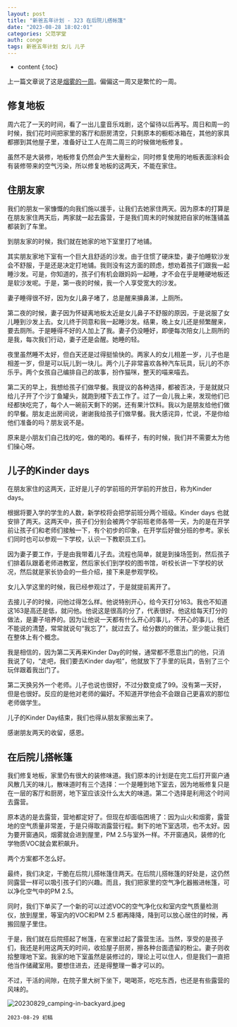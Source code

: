 ```yaml
---
layout: post
title: "新爸五年计划 - 323 在后院儿搭帐篷"
date: "2023-08-28 18:02:01"
categories: 父范学堂
auth: conge
tags: 新爸五年计划 女儿 儿子 
---
```

* content
{:toc}

上一篇文章说了这是[烟雾的一周](https://conge.livingwithfcs.org/2023/08/24/ReturnPoint-smoke/)。偏偏这一周又是繁忙的一周。




## 修复地板

周六花了一天的时间，看了一出儿童音乐戏剧，这个留待以后再写。周日和周一的时候，我们花时间把家里的客厅和厨房清空，只剩原本的橱柜冰箱在，其他的家具都挪到其他屋子里，准备好让工人在周二周三的时候做地板修复。

虽然不是大装修，地板修复仍然会产生大量粉尘，同时修复使用的地板表面涂料会有装修带来的空气污染，所以修复地板的这两天，不能在家住。

## 住朋友家

我们的朋友一家慷慨的向我们施以援手，让我们去她家住两天。因为原本的打算是在朋友家住两天后，两家就一起去露营，于是我们周末的时候就把自家的帐篷铺盖都装到了车里。

到朋友家的时候，我们就在她家的地下室里打了地铺。

其实朋友家地下室有一个巨大且舒适的沙发。由于住惯了硬床垫，妻子怕睡软沙发会不舒服，于是还是决定打地铺。我则没有这方面的顾虑，想劝着孩子们跟我一起睡沙发。可是，你知道的，孩子们有机会跟妈妈一起睡，才不会在乎是睡硬地板还是软沙发呢。于是，第一夜的时候，我一个人享受宽大的沙发。

妻子睡得很不好，因为女儿鼻子堵了，总是醒来擤鼻涕，上厕所。

第二夜的时候，妻子因为怀疑离地板太近是女儿鼻子不舒服的原因，于是说服了女儿睡到沙发上去。女儿终于同意和我一起睡沙发。结果，晚上女儿还是频繁醒来，要去厕所。于是睡得不好的人加上了我。妻子仍没睡好，即便每次陪女儿上厕所的是我，每次我们行动，妻子还是会醒。她睡的轻。

夜里虽然睡不太好，但白天还是过得挺愉快的。两家人的女儿相差一岁，儿子也是相差一岁，但是可以玩儿到一块儿。两个儿子非常喜欢各种汽车玩具，玩儿的不亦乐乎。两个女孩自己编排自己的故事，扮作猫咪，整天的喵来喵去。

第二天的早上，我想给孩子们做早餐。我提议的各种选择，都被否决，于是就就只给儿子开了个沙丁鱼罐头，就跑到楼下去工作了。过了一会儿我上来，发现他们已经都快吃完了，每个人一碗前天剩下的粥，还有果汁饮料。我以为是朋友给他们做的早餐。朋友走出房间说，谢谢我给孩子们做早餐。我大感诧异，忙说，不是你给他们准备的吗？朋友说不是。

原来是小朋友们自己找的吃，做的喝的。看样子，有的时候，我们并不需要太为他们操心呀。

## 儿子的Kinder days

在朋友家住的这两天，正好是儿子的学前班的开学前的开放日，称为Kinder days。

根据将要入学的学生的人数，新学校将会把学前班分两个班级。Kinder days 也就安排了两天。这两天中，孩子们分别会被两个学前班老师各带一天，为的是在开学前让孩子们和老师们接触一下，有个初步的印象，在开学后好做分班的参考。家长们同时也可以参观一下学校，认识一下教职员工们。

因为妻子要工作，于是由我带着儿子去。流程也简单，就是到操场签到，然后孩子们排着队跟着老师进教室，然后家长们到学校的图书馆，听校长讲一下学校的状况，然后就是家长协会的一些介绍，接下来是参观学校。

女儿入学这里的时候，我已经参观过了，于是就提前离开了。

去接儿子的时候，问他过得怎么样。他说特别开心，给今天打分163。我也不知道这163是高还是低，就问他。他说这是很高的分了，代表很好。他这给每天打分的做法，是妻子培养的。因为让他说一天都有什么开心的事儿，不开心的事儿，他还不能说的清楚，常常就说句“我忘了”，就过去了。给分数的的做法，至少能让我们在整体上有个概念。

我是相信的，因为第二天再来Kinder Day的时候，通常都不愿意出门的他，只消我说了句，“走吧，我们要去Kinder day啦”，他就放下了手里的玩具，告别了三个玩伴跟着我出门了。

第二天换另外一个老师。儿子也说也很好，不过分数变成了99。没有第一天好，但是也很好。反应的是他对老师的偏好。不知道开学他会不会跟自己更喜欢的那位老师做学生。

儿子的Kinder Day结束，我们也得从朋友家搬出来了。

感谢朋友两天的收留，感恩。


## 在后院儿搭帐篷

我们修复地板，家里仍有很大的装修味道。我们原本的计划是在完工后打开窗户通风散几天的味儿，散味道时有三个选择：一个是睡到地下室去，因为地板修复只是在一层的客厅和厨房，地下室应该没什么太大的味道。第二个选择是利用这个时间去露营。

原本选的是去露营，营地都定好了。但现在却面临困境了：因为山火和烟雾，露营地的空气质量非常差，于是只得取消露营行程。剩下的地下室选项，也不太好。因为要开窗通风，烟雾就会进到屋里，PM 2.5与室外一样。不开窗通风，装修的化学物质VOC就会累积飙升。

两个方案都不怎么好。

最终，我们决定，干脆在后院儿搭帐篷住两天。在后院儿搭帐篷的好处是，这仍然同露营一样可以吸引孩子们的兴趣。而且，我们把家里的空气净化器搬进帐篷，可以净化空气中的PM 2.5。

同时，我们下单买了一个新的可以过滤VOC的空气净化仪和室内空气质量检测仪，放到屋里，等室内的VOC和PM 2.5 都再降降，降到可以放心居住的时候，再搬回屋子里住。

于是，我们就在后院搭起了帐篷，在家里过起了露营生活。当然，享受的是孩子们，我还是利用这两天的时间，收拾屋子厨房，擦各种台面遗留的粉尘。妻子则收拾整理地下室。我家的地下室虽然是装修过的，理论上可以住人，但是我们一直把他当作储藏室用。要想住进去，还是得整理一番才可以的。

不过，干活的间隙，在院子里大树下坐下，喝喝茶，吃吃东西，也还是有些露营的风味的。

![20230829_camping-in-backyard.jpeg](https://s2.loli.net/2023/08/30/uLAwzR3yF4OIWcU.jpg)


```
2023-08-29 初稿
```
